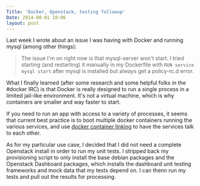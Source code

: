 ```yaml
---
Title: 'Docker, Openstack, testing followup'
Date: 2014-08-01 18:06
layout: post
---
```


Last week I wrote about an issue I was having with Docker and running mysql (among other things):

>The issue I'm on right now is that mysql-server won't start. I tried starting (and restarting) it manually in my Dockerfile with `RUN service mysql start` after mysql is installed but always get a policy-rc.d error.

What I finally learned (after some research and some helpful folks in the #docker IRC) is that Docker is really designed to run a single process in a limited jail-like environment. It's not a virtual machine, which is why containers are smaller and way faster to start.

If you need to run an app with access to a variety of processes, it seems that current best practice is to boot multiple docker containers running the various services, and use [docker container linking](https://docs.docker.com/userguide/dockerlinks/) to have the services talk to each other.

As for my particular use case, I decided that I did not need a complete Openstack install in order to run my unit tests. I stripped back my provisioning script to only install the base debian packages and the Openstack Dashboard packages, which installs the dashboard unit testing frameworks and mock data that my tests depend on. I can thenn run my tests and pull out the results for processing.